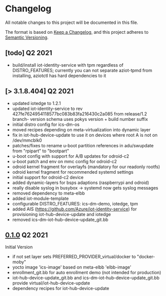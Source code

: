 # Changelog

All notable changes to this project will be documented in this file.

The format is based on [Keep a Changelog](https://keepachangelog.com/en/1.0.0/),
and this project adheres to [Semantic Versioning](https://semver.org/spec/v2.0.0.html).

## [todo] Q2 2021
- build/install iot-identity-service with tpm regardless of DISTRO_FEATURES;
  currently you can not separate aziot-tpmd from installing, aziotctl has hard
  dependencies to it

## [> 3.1.8.404]  Q2 2021
- updated iotedge to 1.2.1
- updated iot-identity-service to rev 427fe7624954118577bc083b83fa216430c2a085 from release/1.2 branch- version schema uses pokys version + build number suffix
- initial distro config for ics-dm-os
- moved recipes depending on meta-virtualization into dynamic layer
- fix in iot-hub-device-update to use it on devices where root A is not on /dev/mmcblk0
- patches/fixes to rename u-boot partition references in adu/swupdate from "rpipart" to "bootpart"
- u-boot config with support for A/B updates for odroid-c2
- u-boot patch and env on mmc config for odroid-c2
- odroid kernel fragment for overlayfs (mandatory for our readonly rootfs)
- odroid kernel fragment for recommended systemd settings
- initial support for odroid-c2 device
- added dynamic-layers for bsps adaptions (raspberrypi and odroid)
- really disable syslog in busybox -> systemd now gets syslog messages
- removed dependency to meta-elbb
- added iot-module-template
- configurable DISTRO_FEATURES: ics-dm-demo, iotedge, tpm
- added AIS (https://github.com/Azure/iot-identity-service) for provisioning iot-hub-device-update and iotedge
- removed ics-dm-iot-hub-device-update_git.bb

## [0.1.0](pre-ais) Q2 2021

Initial Version

- if not set layer sets PREFERRED_PROVIDER_virtual/docker to "docker-moby"
- yocto image 'ics-image' based on meta-elbb 'elbb-image'
- enrollment_git.bb for auto enrollment demo (not intended for production)
- iot-hub-device-update_git.bb and ics-dm-iot-hub-device-update_git.bb provide virtual/iot-hub-device-update
- dependency recipes for iot-hub-device-update
